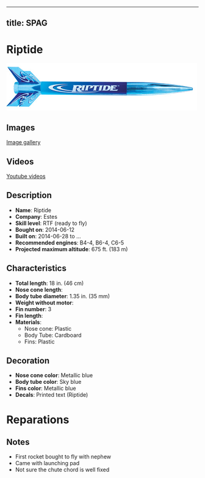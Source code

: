 ----------------------------------------
title: SPAG
----------------------------------------

# Riptide
![Estes Riptide](../images/fusees/estes-riptide.jpg)

## Images

[Image gallery](http://www.rocketryforum.com/album.php?albumid=588)

## Videos

[Youtube videos](https://www.youtube.com/user/maroonedmorlock/videos)

## Description

- **Name**: Riptide
- **Company**: Estes
- **Skill level**: RTF (ready to fly)
- **Bought on**: 2014-06-12
- **Built on**: 2014-06-28 to ...
- **Recommended engines**: B4-4, B6-4, C6-5
- **Projected maximum altitude**: 675 ft. (183 m)

## Characteristics

- **Total length**: 18 in. (46 cm)
- **Nose cone length**: 
- **Body tube diameter**: 1.35 in. (35 mm)
- **Weight without motor**: 
- **Fin number**: 3
- **Fin length**: 
- **Materials**:
  - Nose cone: Plastic
  - Body Tube: Cardboard
  - Fins: Plastic

## Decoration

- **Nose cone color**: Metallic blue
- **Body tube color**: Sky blue
- **Fins color**: Metallic blue
- **Decals**: Printed text (Riptide)

# Reparations

## Notes

- First rocket bought to fly with nephew
- Came with launching pad
- Not sure the chute chord is well fixed

